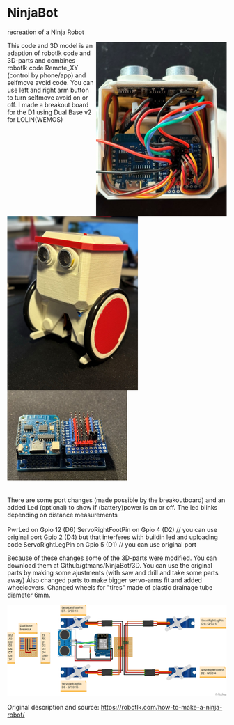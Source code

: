 # NinjaBot
recreation of a Ninja Robot

<img src="https://github.com/gtmans/NinjaBot/blob/main/Ninja_top_view.JPG" width="300" align="right" />
<img src="https://github.com/gtmans/NinjaBot/blob/main/Ninja_front_view.JPG" width="300" align="left" />

This code and 3D model is an adaption of robotlk code and 3D-parts and combines robotlk code Remote_XY (control by phone/app) and selfmove avoid code.
You can use left and right arm button to turn selfmove avoid on or off.
I made a breakout board for the D1 using Dual Base v2 for LOLIN(WEMOS)
<BR><BR>
<img src="https://github.com/gtmans/NinjaBot/blob/main/Dual_Base-empty-small.jpg" width="275" />
<BR><BR><BR>
There are some port changes (made possible by the breakoutboard) and an added Led (optional) to show if (battery)power is on or off. The led blinks depending on distance measurements
<BR><BR> 
PwrLed            on Gpio 12 (D6)
ServoRightFootPin on Gpio 4  (D2) // you can use original port Gpio 2 (D4) but that interferes with buildin led and uploading code
ServoRightLegPin  on Gpio 5  (D1) // you can use original port
 
Because of these changes some of the 3D-parts were modified. You can download them at Github/gtmans/NinjaBot/3D.
You can use the original parts by making some ajustments (with saw and drill and take some parts away)
Also changed parts to make bigger servo-arms fit and added wheelcovers. Changed wheels for "tires" made of plastic drainage tube diameter 6mm. 

<img src="https://github.com/gtmans/NinjaBot/blob/main/Dual%20base%20breakout2_bb.png" width="600" />

Original description and source: https://robotlk.com/how-to-make-a-ninja-robot/

